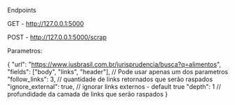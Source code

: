 Endpoints

GET - http://127.0.0.1:5000

POST - http://127.0.0.1:5000/scrap  

  Parametros:  
  
  {
    "url": "https://www.jusbrasil.com.br/jurisprudencia/busca?q=alimentos", 
    "fields": ["body", "links", "header"],                                // Pode usar apenas um dos parametros
    "follow_links": 3,                                                    // quantidade de links retornados que serão raspados
    "ignore_external": true,                                              // ignorar links externos - default true
    "depth": 1                                                            // profundidade da camada de links que serão raspados
}

  
